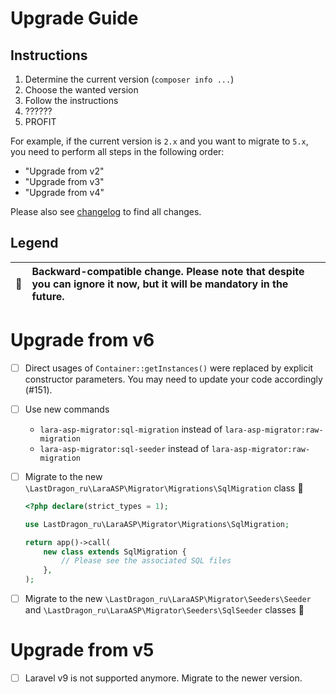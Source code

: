 # Upgrade Guide

[include:file]: ../../docs/Shared/Upgrade.md
[//]: # (start: 8e89e65b3785cb5b41f28a4f3c5b7e0db0110d8047852d71cd99b2cdffd8f57c)
[//]: # (warning: Generated automatically. Do not edit.)

## Instructions

1. Determine the current version (`composer info ...`)
2. Choose the wanted version
3. Follow the instructions
4. ??????
5. PROFIT

For example, if the current version is `2.x` and you want to migrate to `5.x`, you need to perform all steps in the following order:

* "Upgrade from v2"
* "Upgrade from v3"
* "Upgrade from v4"

Please also see [changelog](https://github.com/LastDragon-ru/lara-asp/releases) to find all changes.

## Legend

| 🤝 | Backward-compatible change. Please note that despite you can ignore it now, but it will be mandatory in the future. |
|:--:|:--------------------------------------------------------------------------------------------------------------------|

[//]: # (end: 8e89e65b3785cb5b41f28a4f3c5b7e0db0110d8047852d71cd99b2cdffd8f57c)

# Upgrade from v6

[include:file]: ../../docs/Shared/Upgrade/FromV6.md
[//]: # (start: 470dd21d18d5886f1873b1247130ac8173ed99258e41418c6bd32162325d628b)
[//]: # (warning: Generated automatically. Do not edit.)

* [ ] Direct usages of `Container::getInstances()` were replaced by explicit constructor parameters. You may need to update your code accordingly (#151).

[//]: # (end: 470dd21d18d5886f1873b1247130ac8173ed99258e41418c6bd32162325d628b)

* [ ] Use new commands
  * `lara-asp-migrator:sql-migration` instead of `lara-asp-migrator:raw-migration`
  * `lara-asp-migrator:sql-seeder` instead of `lara-asp-migrator:raw-migration`

* [ ] Migrate to the new `\LastDragon_ru\LaraASP\Migrator\Migrations\SqlMigration` class 🤝

  ```php
  <?php declare(strict_types = 1);

  use LastDragon_ru\LaraASP\Migrator\Migrations\SqlMigration;

  return app()->call(
      new class extends SqlMigration {
          // Please see the associated SQL files
      },
  );
  ```

* [ ] Migrate to the new `\LastDragon_ru\LaraASP\Migrator\Seeders\Seeder` and `\LastDragon_ru\LaraASP\Migrator\Seeders\SqlSeeder` classes 🤝

# Upgrade from v5

[include:file]: ../../docs/Shared/Upgrade/FromV5.md
[//]: # (start: 374d3c27b4b7982387512d35047d26f2bce3dd6c7b06bc14e53fdcd74bad8102)
[//]: # (warning: Generated automatically. Do not edit.)

* [ ] Laravel v9 is not supported anymore. Migrate to the newer version.

[//]: # (end: 374d3c27b4b7982387512d35047d26f2bce3dd6c7b06bc14e53fdcd74bad8102)
